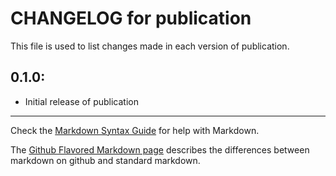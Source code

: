 # CHANGELOG for publication

This file is used to list changes made in each version of publication.

## 0.1.0:

* Initial release of publication

- - -
Check the [Markdown Syntax Guide](http://daringfireball.net/projects/markdown/syntax) for help with Markdown.

The [Github Flavored Markdown page](http://github.github.com/github-flavored-markdown/) describes the differences between markdown on github and standard markdown.
